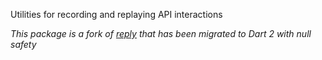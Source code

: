 Utilities for recording and replaying API interactions

*This package is a fork of [reply](https://github.com/matanlurey/reply.dart) that has been migrated to Dart 2 with null safety*